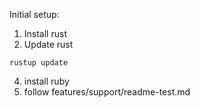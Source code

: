 Initial setup:

1. Install rust
2. Update rust

```
rustup update
```

<!-- 3. Change to nightly channel:
```
rustup override set nightly
``` -->

4. install ruby
5. follow features/support/readme-test.md

